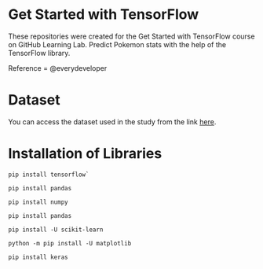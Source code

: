 # Get Started with TensorFlow
These repositories were created for the Get Started with TensorFlow course on GitHub Learning Lab.
Predict Pokemon stats with the help of the TensorFlow library.

Reference = @everydeveloper

# Dataset
You can access the dataset used in the study from the link [here](https://www.kaggle.com/alopez247/pokemon).

# Installation of Libraries
```
pip install tensorflow`
```
```
pip install pandas
```
```
pip install numpy
```
```
pip install pandas
```
```
pip install -U scikit-learn
```
```
python -m pip install -U matplotlib
```
```
pip install keras
```